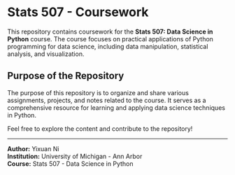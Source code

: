 # Stats 507 - Coursework

This repository contains coursework for the **Stats 507: Data Science in Python** course. The course focuses on practical applications of Python programming for data science, including data manipulation, statistical analysis, and visualization. 

## Purpose of the Repository

The purpose of this repository is to organize and share various assignments, projects, and notes related to the course. It serves as a comprehensive resource for learning and applying data science techniques in Python.

Feel free to explore the content and contribute to the repository!

---
**Author:** Yixuan Ni  
**Institution:** University of Michigan - Ann Arbor  
**Course:** Stats 507 - Data Science in Python
